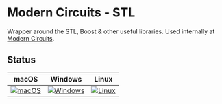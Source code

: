 # Modern Circuits - STL

Wrapper around the STL, Boost & other useful libraries. Used internally at [Modern Circuits](https://modern-circuits.com).

## Status

|                                                                                  macOS                                                                                   |                                                                                    Windows                                                                                     |                                                                                  Linux                                                                                   |
| :----------------------------------------------------------------------------------------------------------------------------------------------------------------------: | :----------------------------------------------------------------------------------------------------------------------------------------------------------------------------: | :----------------------------------------------------------------------------------------------------------------------------------------------------------------------: |
| [![macOS](https://github.com/ModernCircuits/mcSTL/actions/workflows/test_macos.yml/badge.svg)](https://github.com/ModernCircuits/mcSTL/actions/workflows/test_macos.yml) | [![Windows](https://github.com/ModernCircuits/mcSTL/actions/workflows/test_windows.yml/badge.svg)](https://github.com/ModernCircuits/mcSTL/actions/workflows/test_windows.yml) | [![Linux](https://github.com/ModernCircuits/mcSTL/actions/workflows/test_linux.yml/badge.svg)](https://github.com/ModernCircuits/mcSTL/actions/workflows/test_linux.yml) |
